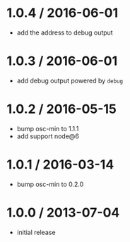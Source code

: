 
1.0.4 / 2016-06-01
==================

  * add the address to debug output

1.0.3 / 2016-06-01
==================

  * add debug output powered by `debug`

1.0.2 / 2016-05-15
==================

 * bump osc-min to 1.1.1
 * add support node@6

 1.0.1 / 2016-03-14
==================

 * bump osc-min to 0.2.0

1.0.0 / 2013-07-04 
==================

 * initial release
